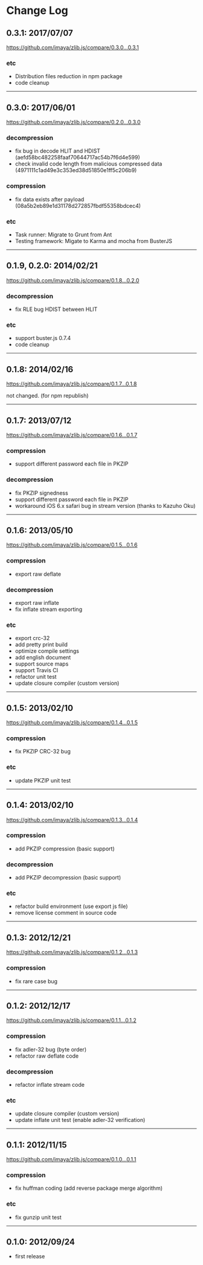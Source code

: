 
# Change Log


## 0.3.1: 2017/07/07

https://github.com/imaya/zlib.js/compare/0.3.0...0.3.1

### etc

- Distribution files reduction in npm package
- code cleanup


-------------------------------------------------------------------------------


## 0.3.0: 2017/06/01

https://github.com/imaya/zlib.js/compare/0.2.0...0.3.0

### decompression

- fix bug in decode HLIT and HDIST (aefd58bc482258faaf70644717ac54b7f6d4e599)
- check invalid code length from malicious compressed data (4971111c1ad49e3c353ed38d51850e1ff5c206b9)

### compression

- fix data exists after payload (08a5b2eb89e1d31178d272857fbdf55358bdcec4)

### etc

- Task runner: Migrate to Grunt from Ant
- Testing framework: Migate to Karma and mocha from BusterJS


-------------------------------------------------------------------------------


## 0.1.9, 0.2.0: 2014/02/21

https://github.com/imaya/zlib.js/compare/0.1.8...0.2.0


### decompression

- fix RLE bug HDIST between HLIT


### etc

- support buster.js 0.7.4
- code cleanup


-------------------------------------------------------------------------------


## 0.1.8: 2014/02/16

https://github.com/imaya/zlib.js/compare/0.1.7...0.1.8


not changed. (for npm republish)


-------------------------------------------------------------------------------


## 0.1.7: 2013/07/12

https://github.com/imaya/zlib.js/compare/0.1.6...0.1.7


### compression

- support different password each file in PKZIP

### decompression

- fix PKZIP signedness
- support different password each file in PKZIP
- workaround iOS 6.x safari bug in stream version (thanks to Kazuho Oku)


-------------------------------------------------------------------------------


## 0.1.6: 2013/05/10

https://github.com/imaya/zlib.js/compare/0.1.5...0.1.6


### compression

- export raw deflate


### decompression

- export raw inflate
- fix inflate stream exporting


### etc

- export crc-32
- add pretty print build
- optimize compile settings
- add english document
- support source maps
- support Travis CI
- refactor unit test
- update closure compiler (custom version)


-------------------------------------------------------------------------------


## 0.1.5: 2013/02/10

https://github.com/imaya/zlib.js/compare/0.1.4...0.1.5


### compression

- fix PKZIP CRC-32 bug


### etc

- update PKZIP unit test


-------------------------------------------------------------------------------


## 0.1.4: 2013/02/10

https://github.com/imaya/zlib.js/compare/0.1.3...0.1.4


### compression

- add PKZIP compression (basic support)


### decompression

- add PKZIP decompression (basic support)


### etc

- refactor build environment (use export js file)
- remove license comment in source code


-------------------------------------------------------------------------------


## 0.1.3: 2012/12/21

https://github.com/imaya/zlib.js/compare/0.1.2...0.1.3


### compression

- fix rare case bug


-------------------------------------------------------------------------------


## 0.1.2: 2012/12/17

https://github.com/imaya/zlib.js/compare/0.1.1...0.1.2


### compression

- fix adler-32 bug (byte order)
- refactor raw deflate code

### decompression

- refactor inflate stream code

### etc

- update closure compiler (custom version)
- update inflate unit test (enable adler-32 verification)


-------------------------------------------------------------------------------


## 0.1.1: 2012/11/15

https://github.com/imaya/zlib.js/compare/0.1.0...0.1.1


### compression

- fix huffman coding (add reverse package merge algorithm)

### etc

- fix gunzip unit test


-------------------------------------------------------------------------------


## 0.1.0: 2012/09/24

- first release